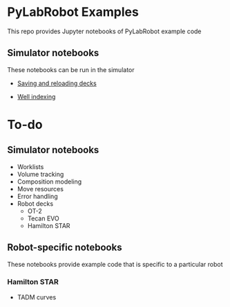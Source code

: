 # PyLabRobot Examples
This repo provides Jupyter notebooks of PyLabRobot example code


## Simulator notebooks
These notebooks can be run in the simulator

* [Saving and reloading decks](saving_deck)

* [Well indexing](Indexing_Resources.ipynb)

# To-do
## Simulator notebooks
* Worklists
* Volume tracking
* Composition modeling
* Move resources
* Error handling
* Robot decks
    * OT-2
    * Tecan EVO
    * Hamilton STAR
 
## Robot-specific notebooks
These notebooks provide example code that is specific to a particular robot

### Hamilton STAR
* TADM curves
